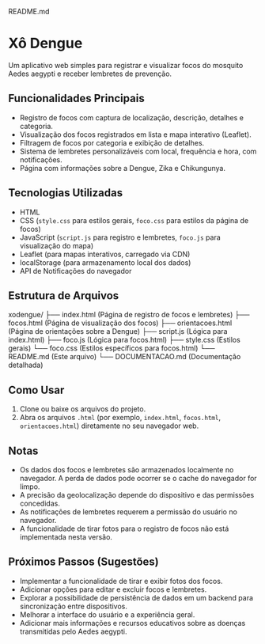 README.md


# Xô Dengue

Um aplicativo web simples para registrar e visualizar focos do mosquito Aedes aegypti e receber lembretes de prevenção.

## Funcionalidades Principais

* Registro de focos com captura de localização, descrição, detalhes e categoria.
* Visualização dos focos registrados em lista e mapa interativo (Leaflet).
* Filtragem de focos por categoria e exibição de detalhes.
* Sistema de lembretes personalizáveis com local, frequência e hora, com notificações.
* Página com informações sobre a Dengue, Zika e Chikungunya.

## Tecnologias Utilizadas

* HTML
* CSS (`style.css` para estilos gerais, `foco.css` para estilos da página de focos)
* JavaScript (`script.js` para registro e lembretes, `foco.js` para visualização do mapa)
* Leaflet (para mapas interativos, carregado via CDN)
* localStorage (para armazenamento local dos dados)
* API de Notificações do navegador

## Estrutura de Arquivos

xodengue/
├── index.html        (Página de registro de focos e lembretes)
├── focos.html        (Página de visualização dos focos)
├── orientacoes.html  (Página de orientações sobre a Dengue)
├── script.js         (Lógica para index.html)
├── foco.js           (Lógica para focos.html)
├── style.css         (Estilos gerais)
└── foco.css          (Estilos específicos para focos.html)
└── README.md         (Este arquivo)
└── DOCUMENTACAO.md   (Documentação detalhada)

## Como Usar

1.  Clone ou baixe os arquivos do projeto.
2.  Abra os arquivos `.html` (por exemplo, `index.html`, `focos.html`, `orientacoes.html`) diretamente no seu navegador web.

## Notas

* Os dados dos focos e lembretes são armazenados localmente no navegador. A perda de dados pode ocorrer se o cache do navegador for limpo.
* A precisão da geolocalização depende do dispositivo e das permissões concedidas.
* As notificações de lembretes requerem a permissão do usuário no navegador.
* A funcionalidade de tirar fotos para o registro de focos não está implementada nesta versão.

## Próximos Passos (Sugestões)

* Implementar a funcionalidade de tirar e exibir fotos dos focos.
* Adicionar opções para editar e excluir focos e lembretes.
* Explorar a possibilidade de persistência de dados em um backend para sincronização entre dispositivos.
* Melhorar a interface do usuário e a experiência geral.
* Adicionar mais informações e recursos educativos sobre as doenças transmitidas pelo Aedes aegypti.

